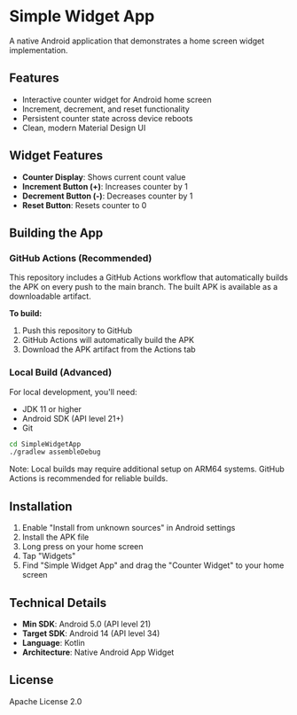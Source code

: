 # Simple Widget App

A native Android application that demonstrates a home screen widget implementation.

## Features

- Interactive counter widget for Android home screen
- Increment, decrement, and reset functionality
- Persistent counter state across device reboots
- Clean, modern Material Design UI

## Widget Features

- **Counter Display**: Shows current count value
- **Increment Button (+)**: Increases counter by 1
- **Decrement Button (-)**: Decreases counter by 1  
- **Reset Button**: Resets counter to 0

## Building the App

### GitHub Actions (Recommended)

This repository includes a GitHub Actions workflow that automatically builds the APK on every push to the main branch. The built APK is available as a downloadable artifact.

**To build:**
1. Push this repository to GitHub
2. GitHub Actions will automatically build the APK
3. Download the APK artifact from the Actions tab

### Local Build (Advanced)

For local development, you'll need:
- JDK 11 or higher  
- Android SDK (API level 21+)
- Git

```bash
cd SimpleWidgetApp
./gradlew assembleDebug
```

Note: Local builds may require additional setup on ARM64 systems. GitHub Actions is recommended for reliable builds.

## Installation

1. Enable "Install from unknown sources" in Android settings
2. Install the APK file
3. Long press on your home screen
4. Tap "Widgets"
5. Find "Simple Widget App" and drag the "Counter Widget" to your home screen

## Technical Details

- **Min SDK**: Android 5.0 (API level 21)
- **Target SDK**: Android 14 (API level 34)
- **Language**: Kotlin
- **Architecture**: Native Android App Widget

## License

Apache License 2.0